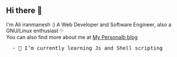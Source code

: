 ## Hi there 👋
I'm Ali iranmanesh :)
A Web Developer and Software Engineer, also a GNU/Linux enthusiast ✨<br>
You can also find more about me at [My Personalb blog](https://iranmanesh999.ir/)

<pre>
  - 🌱 I’m currently learning Js and Shell scripting
</pre>

<!--
Example: 
- 🔭 I’m currently working on ...
- 🌱 I’m currently learning ...
- 👯 I’m looking to collaborate on ...
- 🤔 I’m looking for help with ...
- 💬 Ask me about ...
- 📫 How to reach me: ...
- 😄 Pronouns: ...
- ⚡ Fun fact: ...
-->
